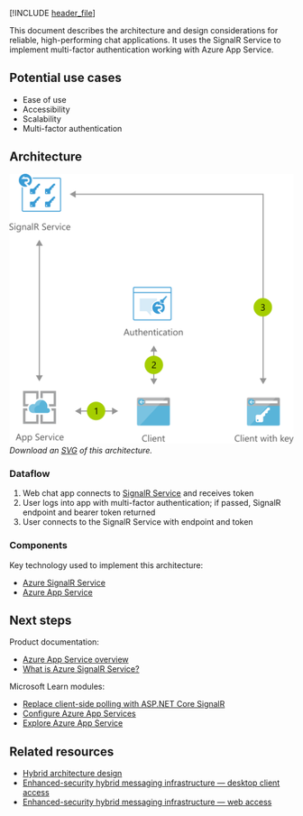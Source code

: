 [!INCLUDE [header_file](../../../includes/sol-idea-header.md)]

This document describes the architecture and design considerations for reliable, high-performing chat applications. It uses the SignalR Service to implement multi-factor authentication working with Azure App Service.

## Potential use cases

* Ease of use
* Accessibility
* Scalability
* Multi-factor authentication

## Architecture

![Architecture Diagram](../media/cross-platform-chat.png)
*Download an [SVG](../media/cross-platform-chat.svg) of this architecture.*

### Dataflow

1. Web chat app connects to [SignalR Service](/aspnet/core/signalr/introduction) and receives token
1. User logs into app with multi-factor authentication; if passed, SignalR endpoint and bearer token returned
1. User connects to the SignalR Service with endpoint and token

### Components

Key technology used to implement this architecture:

- [Azure SignalR Service](https://azure.microsoft.com/services/signalr-service)
- [Azure App Service](https://azure.microsoft.com/services/app-service)

## Next steps

Product documentation:

- [Azure App Service overview](/azure/app-service/overview)
- [What is Azure SignalR Service?](/azure/azure-signalr/signalr-overview)

Microsoft Learn modules:

- [Replace client-side polling with ASP.NET Core SignalR](/learn/modules/aspnet-core-signalr-polling-fix)
- [Configure Azure App Services](/learn/modules/configure-azure-app-services)
- [Explore Azure App Service](/learn/modules/introduction-to-azure-app-service)

## Related resources

- [Hybrid architecture design](../../hybrid/hybrid-start-here.md)
- [Enhanced-security hybrid messaging infrastructure — desktop client access](../../example-scenario/hybrid/secure-hybrid-messaging-client.yml)
- [Enhanced-security hybrid messaging infrastructure — web access](../../example-scenario/hybrid/secure-hybrid-messaging-web.yml)
